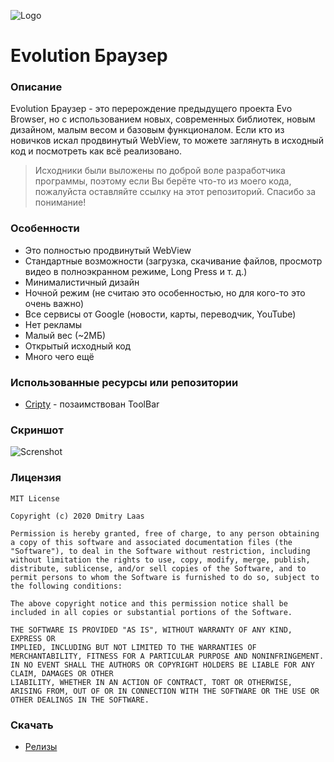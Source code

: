 ![Logo](https://github.com/dmitrylaas/Evolution-Browser/blob/master/Art/logo.png)

# Evolution Браузер

### Описание
Evolution Браузер - это перерождение предыдущего проекта Evo Browser, но с использованием новых, современных библиотек, новым дизайном, малым весом и базовым функционалом. Если кто из новичков искал продвинутый WebView, то можете заглянуть в исходный код и посмотреть как всё реализовано.
>Исходники были выложены по доброй воле разработчика программы, поэтому если Вы берёте что-то из моего кода, пожалуйста оставляйте ссылку на этот репозиторий. Спасибо за понимание!

### Особенности
* Это полностью продвинутый WebView
* Стандартные возможности (загрузка, скачивание файлов, просмотр видео в полноэкранном режиме, Long Press и т. д.)
* Минималистичный дизайн
* Ночной режим (не считаю это особенностью, но для кого-то это очень важно)
* Все сервисы от Google (новости, карты, переводчик, YouTube)
* Нет рекламы
* Малый вес (~2МБ)
* Открытый исходный код
* Много чего ещё

### Использованные ресурсы или репозитории
* [Cripty](https://github.com/F0x1d/Cripty) - позаимствован ToolBar

### Скриншот
![Screnshot](https://github.com/dmitrylaas/Evolution-Browser/blob/master/Art/Screenshot.png)

### Лицензия
```
MIT License

Copyright (c) 2020 Dmitry Laas

Permission is hereby granted, free of charge, to any person obtaining a copy of this software and associated documentation files (the "Software"), to deal in the Software without restriction, including without limitation the rights to use, copy, modify, merge, publish, distribute, sublicense, and/or sell copies of the Software, and to permit persons to whom the Software is furnished to do so, subject to the following conditions:

The above copyright notice and this permission notice shall be included in all copies or substantial portions of the Software.

THE SOFTWARE IS PROVIDED "AS IS", WITHOUT WARRANTY OF ANY KIND, EXPRESS OR
IMPLIED, INCLUDING BUT NOT LIMITED TO THE WARRANTIES OF MERCHANTABILITY, FITNESS FOR A PARTICULAR PURPOSE AND NONINFRINGEMENT. IN NO EVENT SHALL THE AUTHORS OR COPYRIGHT HOLDERS BE LIABLE FOR ANY CLAIM, DAMAGES OR OTHER
LIABILITY, WHETHER IN AN ACTION OF CONTRACT, TORT OR OTHERWISE, ARISING FROM, OUT OF OR IN CONNECTION WITH THE SOFTWARE OR THE USE OR OTHER DEALINGS IN THE SOFTWARE.
```
### Скачать
* [Релизы](https://github.com/dmitrylaas/Evolution-Browser/releases)
